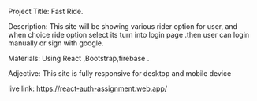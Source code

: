 Project Title: Fast Ride.

Description: This site will be showing various rider option for user, and when choice ride option select its turn into login page .then user can login manually or sign with google. 

Materials: Using React ,Bootstrap,firebase .

Adjective: This site is fully responsive for desktop and mobile device

live link: https://react-auth-assignment.web.app/